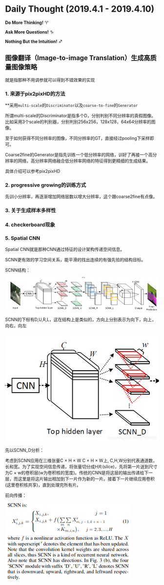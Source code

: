 # Daily Thought (2019.4.1 - 2019.4.10)
**Do More Thinking!** ♈ 

**Ask More Questions!** ♑

**Nothing But the Intuition!** ♐
## 图像翻译（Image-to-image Translation）生成高质量图像策略
就是指那种不用调参就可以得到不错效果的实现

### 1. 来源于pix2pixHD的方法
**采用`multi-scale`的`Discriminator`以及`coarse-to-fine`的`Generator`

所谓multi-scale的Discriminator是指多个D，分别判别不同分辨率的真假图像。比如采用3个scale的判别器，分别判别256x256，128x128，64x64分辨率的图像。

至于如何获得不同分辨率的图像，不同分辨率的GT，直接经过pooling下采样即可。

Coarse2fine的Generator是指先训练一个低分辨率的网络，训好了再接一个高分辨率的网络，高分辨率网络融合低分辨率网络的特征得到更精细的生成结果。

具体介绍可以参考pix2pixHD

### 2. progressive growing的训练方式

先训小分辨率，再逐渐增加网络层数以增大分辨率，这个跟coarse2fine有点像。

### 3. 关于生成样本多样性

### 4. checkerboard现象
### 5. Spatial CNN
Spatial CNN就是那种CNN通过特征的设计架构传递空间信息。

SCNN更有效的学习空间关系，能平滑的找出连续的有强先验的结构目标。

SCNN结构：

![](__pics/SCNN_1.png)

SCNN的下标有D,U,R,L，这在结构上是类似的，方向上分别表示为向下，向上，向右，向左

![](__pics/SCNN_2.png)

先以SCNN_D分析：

考虑到SCNN应用在三维张量C × H × W
C × H × W上, C,H,W分别代表通道数，长和宽。为了实现空间信息传递，将张量切分成H片(slice)，先将第一片送到尺寸为C × w的卷积层(w为卷积核的宽度)。传统的CNN是将这层的输出传递给下一层，而这里是将这片输出相加到下一片作为新的一片。接着下一片继续应用卷积(这里卷积核共享)，直到处理完所有片。

前向传播：

![](__pics/SCNN_3.png)

